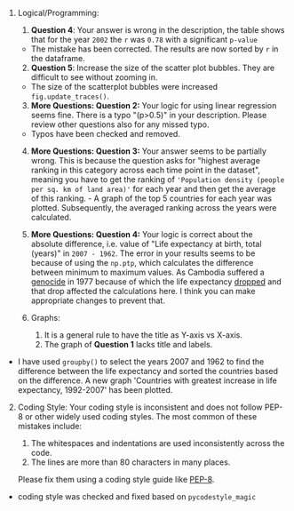 1. Logical/Programming:

    1. **Question 4**: Your answer is wrong in the description, the table shows that for the year `2002` the `r` was `0.78` with a significant `p-value`                      
    -  The mistake has been corrected. The results are now sorted by `r` in the dataframe. 
    
    2. **Question 5**: Increase the size of the scatter plot bubbles. They are difficult to see without zooming in.                                                                 
    -  The size of the scatterplot bubbles were increased `fig.update_traces()`.
    
    3. **More Questions: Question 2:** Your logic for using linear regression seems fine. There is a typo "(p>0.5)" in your description. Please review other questions also for any missed typo.                                                                                                                                                                    
    -  Typos have been checked and removed. 
    
    4. **More Questions: Question 3:** Your answer seems to be partially wrong. This is because the question asks for "highest average ranking in this category across each time point in the dataset", meaning you have to get the ranking of `'Population density (people per sq. km of land area)'` for each year and then get the average of this ranking.                                                                                                                                                                        - A graph of the top 5 countries for each year was plotted.  Subsequently, the averaged ranking across the years were calculated.
    
    5. **More Questions: Question 4:** Your logic is correct about the absolute difference, i.e. value of "Life expectancy at birth, total (years)" in `2007 - 1962`. The error in your results seems to be because of using the `np.ptp`, which calculates the difference between minimum to maximum values. As Cambodia suffered a [genocide](https://en.wikipedia.org/wiki/Cambodian_genocide) in 1977 because of which the life expectancy [dropped](https://ibb.co/wds7mDq) and that drop affected the calculations here.   I think you can make appropriate changes to prevent that.
    6. Graphs:
        1. It is a general rule to have the title as Y-axis vs X-axis.
        2. The graph of **Question 1** lacks title and labels.
- I have used `groupby()` to select the years 2007 and 1962 to find the difference between the life expectancy and sorted the countries based on the difference. A new graph 'Countries with greatest increase in life expectancy, 1992-2007' has been plotted.  
2. Coding Style: Your coding style is inconsistent and does not follow PEP-8 or other widely used coding styles.
    The most common of these mistakes include:
    1. The whitespaces and indentations are used inconsistently across the code.
    2. The lines are more than 80 characters in many places.

    Please fix them using a coding style guide like [PEP-8](https://peps.python.org/pep-0008/).
- coding style was checked and fixed based on `pycodestyle_magic`
